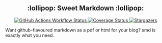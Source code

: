 <h2 align="center">:lollipop: Sweet Markdown :lollipop:</h2>

<p align="center">
    <a href="https://github.com/Flokkq/smd/actions">
        <img alt="GitHub Actions Workflow Status" src="https://img.shields.io/github/actions/workflow/status/Flokkq/smd/main.yaml?style=for-the-badge&logo=starship&color=DD7878&logoColor=D9E0EE&labelColor=302D41">
    </a>
    <a href="https://codecov.io/github/smd/smd">
        <img alt="Coverage Status" src="https://img.shields.io/codecov/c/github/Flokkq/smd.svg?style=for-the-badge&logo=starship&color=CA9EE6&logoColor=D9E0EE&labelColor=302D41">
    </a>
	<a href="https://github.com/flokkq/nixOS/stargazers">
		<img alt="Stargazers" src="https://img.shields.io/github/stars/flokkq/nixOS?style=for-the-badge&logo=starship&color=C9CBFF&logoColor=D9E0EE&labelColor=302D41">
    </a>
</p>

Want github-flavoured markdown as a pdf or html for your blog? smd is exactly what you need.
